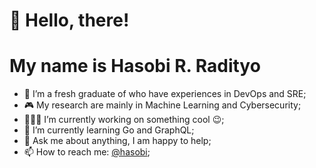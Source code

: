 # 👋 Hello, there!
# My name is Hasobi R. Radityo

- 🔭 I’m a fresh graduate of who have experiences in DevOps and SRE;
- :video_game: My research are mainly in Machine Learning and Cybersecurity;
- 👨🏽‍💻 I’m currently working on something cool :wink:;
- 🌱 I’m currently learning Go and GraphQL; 
- 💬 Ask me about anything, I am happy to help;
- 📫 How to reach me: [@hasobi](https://twitter.com/hasobi);
